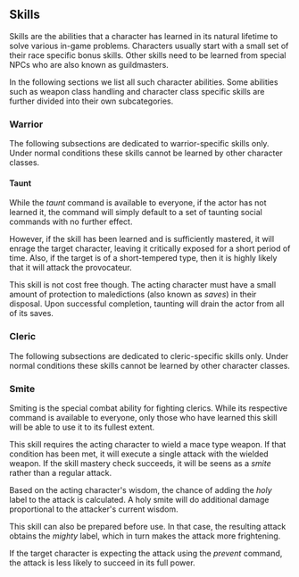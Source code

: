 ## Skills ######################################################################

Skills are the abilities that a character has learned in its natural lifetime
to solve various in-game problems. Characters usually start with a small set of
their race specific bonus skills. Other skills need to be learned from special
NPCs who are also known as guildmasters.

In the following sections we list all such character abilities. Some abilities
such as weapon class handling and character class specific skills are further
divided into their own subcategories.


### Warrior ####################################################################

The following subsections are dedicated to warrior-specific skills only. Under
normal conditions these skills cannot be learned by other character classes.


#### Taunt #####################################################################

While the _taunt_ command is available to everyone, if the actor has not learned
it, the command will simply default to a set of taunting social commands with
no further effect.

However, if the skill has been learned and is sufficiently mastered, it will
enrage the target character, leaving it critically exposed for a short period of
time. Also, if the target is of a short-tempered type, then it is highly likely
that it will attack the provocateur.

This skill is not cost free though. The acting character must have a small
amount of protection to maledictions (also known as _saves_) in their disposal.
Upon successful completion, taunting will drain the actor from all of its saves.


### Cleric #####################################################################

The following subsections are dedicated to cleric-specific skills only. Under
normal conditions these skills cannot be learned by other character classes.


### Smite ######################################################################

Smiting is the special combat ability for fighting clerics. While its respective
command is available to everyone, only those who have learned this skill will be
able to use it to its fullest extent.

This skill requires the acting character to wield a mace type weapon. If that
condition has been met, it will execute a single attack with the wielded weapon.
If the skill mastery check succeeds, it will be seens as a _smite_ rather than
a regular attack.

Based on the acting character's wisdom, the chance of adding the _holy_ label to
the attack is calculated. A holy smite will do additional damage proportional to
the attacker's current wisdom.

This skill can also be prepared before use. In that case, the resulting attack
obtains the _mighty_ label, which in turn makes the attack more frightening.

If the target character is expecting the attack using the _prevent_ command, the
attack is less likely to succeed in its full power.
